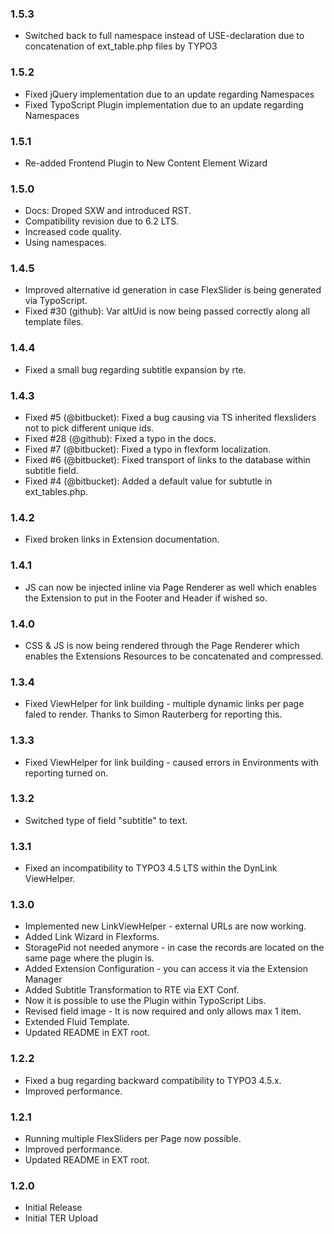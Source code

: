 ### 1.5.3

* Switched back to full namespace instead of USE-declaration due to concatenation of ext_table.php files by TYPO3

### 1.5.2

* Fixed jQuery implementation due to an update regarding Namespaces
* Fixed TypoScript Plugin implementation due to an update regarding Namespaces

### 1.5.1

* Re-added Frontend Plugin to New Content Element Wizard


### 1.5.0

* Docs: Droped SXW and introduced RST.
* Compatibility revision due to 6.2 LTS.
* Increased code quality.
* Using namespaces.


### 1.4.5

* Improved alternative id generation in case FlexSlider is being generated via TypoScript.
* Fixed #30 (github): Var altUid is now being passed correctly along all template files.


### 1.4.4

* Fixed a small bug regarding subtitle expansion by rte.


### 1.4.3
* Fixed #5 (@bitbucket): Fixed a bug causing via TS inherited flexsliders not to pick different unique ids.
* Fixed #28 (@github): Fixed a typo in the docs.
* Fixed #7 (@bitbucket): Fixed a typo in flexform localization.
* Fixed #6 (@bitbucket): Fixed transport of links to the database within subtitle field.
* Fixed #4 (@bitbucket): Added a default value for subtutle in ext_tables.php.


### 1.4.2

* Fixed broken links in Extension documentation.


### 1.4.1

* JS can now be injected inline via Page Renderer as well which enables the Extension to put in the Footer and Header if wished so.


### 1.4.0

* CSS & JS is now being rendered through the Page Renderer which enables the Extensions Resources to be concatenated and compressed.


### 1.3.4

* Fixed ViewHelper for link building - multiple dynamic links per page faled to render. Thanks to Simon Rauterberg for reporting this.


### 1.3.3

* Fixed ViewHelper for link building - caused errors in Environments with reporting turned on.


### 1.3.2

* Switched type of field "subtitle" to text.


### 1.3.1

* Fixed an incompatibility to TYPO3 4.5 LTS within the DynLink ViewHelper.


### 1.3.0

* Implemented new LinkViewHelper - external URLs are now working.
* Added Link Wizard in Flexforms.
* StoragePid not needed anymore - in case the records are located on the same page where the plugin is.
* Added Extension Configuration - you can access it via the Extension Manager
* Added Subtitle Transformation to RTE via EXT Conf.
* Now it is possible to use the Plugin within TypoScript Libs.
* Revised field image - It is now required and only allows max 1 item.
* Extended Fluid Template.
* Updated README in EXT root.


### 1.2.2

* Fixed a bug regarding backward compatibility to TYPO3 4.5.x.
* Improved performance.


### 1.2.1

* Running multiple FlexSliders per Page now possible.
* Improved performance.
* Updated README in EXT root.


### 1.2.0

* Initial Release
* Initial TER Upload